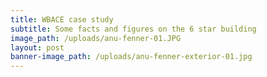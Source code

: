 ```yaml
---
title: WBACE case study
subtitle: Some facts and figures on the 6 star building
image_path: /uploads/anu-fenner-01.JPG
layout: post
banner-image_path: /uploads/anu-fenner-exterior-01.jpg
---
```

